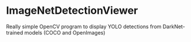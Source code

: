 # ImageNetDetectionViewer
Really simple OpenCV program to display YOLO detections from DarkNet-trained models (COCO and OpenImages)
